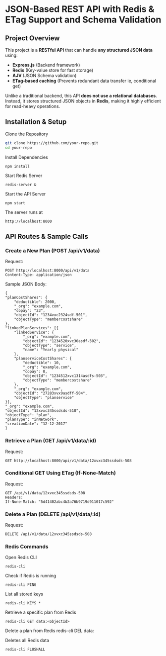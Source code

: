 # JSON-Based REST API with Redis & ETag Support and Schema Validation

## Project Overview
This project is a **RESTful API** that can handle **any structured JSON data** using:
- **Express.js** (Backend framework)
- **Redis** (Key-value store for fast storage)
- **AJV** (JSON Schema validation)
- **ETag-based caching** (Prevents redundant data transfer ie, conditional get)

Unlike a traditional backend, this API **does not use a relational databases**. Instead, it stores structured JSON objects in **Redis**, making it highly efficient for read-heavy operations.

## **Installation & Setup**

Clone the Repository
```sh
git clone https://github.com/your-repo.git
cd your-repo
```
Install Dependencies

    npm install

Start Redis Server

    redis-server &

Start the API Server

    npm start

The server runs at

    http://localhost:8000

## API Routes & Sample Calls

### Create a New Plan (POST /api/v1/data)

Request:

    POST http://localhost:8000/api/v1/data
    Content-Type: application/json

Sample JSON Body:

    {
    "planCostShares": {
        "deductible": 2000,
        "_org": "example.com",
        "copay": "23",
        "objectId": "1234vxc2324sdf-501",
        "objectType": "membercostshare"
    },
    "linkedPlanServices": [{
        "linkedService": {
            "_org": "example.com",
            "objectId": "1234520xvc30asdf-502",
            "objectType": "service",
            "name": "Yearly physical"
        },
        "planserviceCostShares": {
            "deductible": 10,
            "_org": "example.com",
            "copay": 0,
            "objectId": "1234512xvc1314asdfs-503",
            "objectType": "membercostshare"
        },
        "_org": "example.com",
        "objectId": "27283xvx9asdff-504",
        "objectType": "planservice"
    }],
    "_org": "example.com",
    "objectId": "12xvxc345ssdsds-510",
    "objectType": "plan",
    "planType": "inNetwork",
    "creationDate": "12-12-2017"
    }

### Retrieve a Plan (GET /api/v1/data/:id)

Request:

    GET http://localhost:8000/api/v1/data/12xvxc345ssdsds-508

### Conditional GET Using ETag (If-None-Match)

Request:

    GET /api/v1/data/12xvxc345ssdsds-508
    Headers:
    If-None-Match: "5d41402abc4b2a76b9719d911017c592"

### Delete a Plan (DELETE /api/v1/data/:id)

Request:

    DELETE /api/v1/data/12xvxc345ssdsds-508

### Redis Commands

Open Redis CLI

    redis-cli

Check if Redis is running

    redis-cli PING

List all stored keys

    redis-cli KEYS *

Retrieve a specific plan from Redis

    redis-cli GET data:<objectId>	

Delete a plan from Redis
    redis-cli DEL data:<objectId>	

Deletes all Redis data

    redis-cli FLUSHALL

